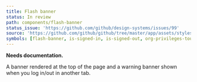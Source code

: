 ```yaml
---
title: Flash banner
status: In review
path: components/flash-banner
status_issue: 'https://github.com/github/design-systems/issues/99'
source: 'https://github.com/github/github/tree/master/app/assets/stylesheets/components/flash-banner.scss'
symbols: [flash-banner, is-signed-in, is-signed-out, org-privileges-tour-dismiss, signed-in-tab-flash, signed-out-tab-flash, stale-session-flash]
---
```


**Needs documentation.**

A banner rendered at the top of the page and a warning banner shown when you log in/out in another tab.
